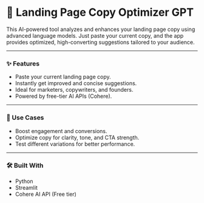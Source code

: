 # 🚀 Landing Page Copy Optimizer GPT

This AI-powered tool analyzes and enhances your landing page copy using advanced language models. Just paste your current copy, and the app provides optimized, high-converting suggestions tailored to your audience.

---

### ✨ Features

- Paste your current landing page copy.
- Instantly get improved and concise suggestions.
- Ideal for marketers, copywriters, and founders.
- Powered by free-tier AI APIs (Cohere).

---

### 📌 Use Cases

- Boost engagement and conversions.
- Optimize copy for clarity, tone, and CTA strength.
- Test different variations for better performance.

---

### 🛠️ Built With

- Python
- Streamlit
- Cohere AI API (Free tier)
